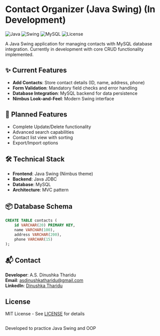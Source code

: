 # Contact Organizer (Java Swing) (In Development) 

![Java](https://img.shields.io/badge/Java-17-blue)
![Swing](https://img.shields.io/badge/GUI-Swing-orange)
![MySQL](https://img.shields.io/badge/Database-MySQL-blue)
![License](https://img.shields.io/badge/License-MIT-green)

A Java Swing application for managing contacts with MySQL database integration. Currently in development with core CRUD functionality implemented.

## ✨ Current Features
- **Add Contacts**: Store contact details (ID, name, address, phone)
- **Form Validation**: Mandatory field checks and error handling
- **Database Integration**: MySQL backend for data persistence
- **Nimbus Look-and-Feel**: Modern Swing interface

## 🚧 Planned Features
- Complete Update/Delete functionality
- Advanced search capabilities
- Contact list view with sorting
- Export/Import options

## 🛠️ Technical Stack
- **Frontend**: Java Swing (Nimbus theme)
- **Backend**: Java JDBC
- **Database**: MySQL
- **Architecture**: MVC pattern

## 📦 Database Schema
```sql
CREATE TABLE contacts (
    id VARCHAR(20) PRIMARY KEY,
    name VARCHAR(100),
    address VARCHAR(200),
    phone VARCHAR(15)
);
```

## 📬 Contact
**Developer**: A.S. Dinushka Tharidu  
**Email**: [asdinushkatharidu@gmail.com](mailto:asdinushkatharidu@gmail.com)  
**LinkedIn**: [Dinushka Tharidu](https://www.linkedin.com/in/dinushka-tharidu-b3a1a1253)  

## License
MIT License - See [LICENSE](LICENSE) for details

##
Developed to practice Java Swing and OOP

